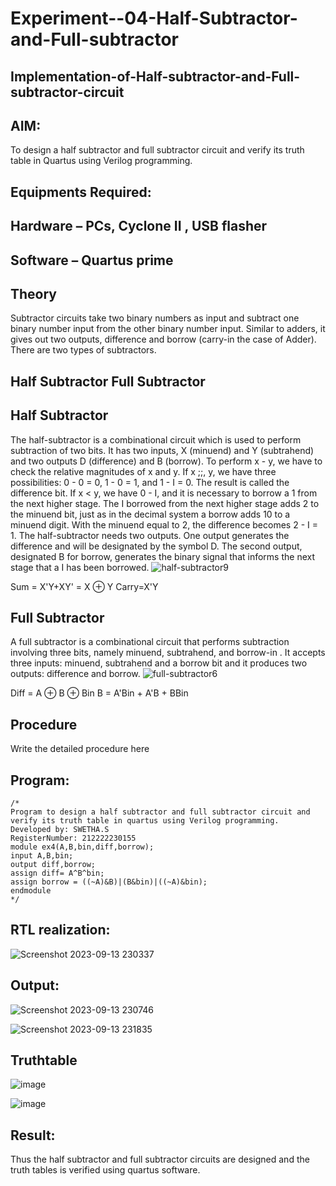 # Experiment--04-Half-Subtractor-and-Full-subtractor
## Implementation-of-Half-subtractor-and-Full-subtractor-circuit
## AIM:
To design a half subtractor and full subtractor circuit and verify its truth table in Quartus using Verilog programming.

## Equipments Required:
## Hardware – PCs, Cyclone II , USB flasher
## Software – Quartus prime
## Theory
Subtractor circuits take two binary numbers as input and subtract one binary number input from the other binary number input. Similar to adders, it gives out two outputs, difference and borrow (carry-in the case of Adder). There are two types of subtractors.

## Half Subtractor Full Subtractor
## Half Subtractor
The half-subtractor is a combinational circuit which is used to perform subtraction of two bits. It has two inputs, X (minuend) and Y (subtrahend) and two outputs D (difference) and B (borrow). To perform x - y, we have to check the relative magnitudes of x and y. If x ;;, y, we have three possibilities: 0 - 0 = 0, 1 - 0 = 1, and 1 - I = 0. The result is called the difference bit. If x < y, we have 0 - I, and it is necessary to borrow a 1 from the next higher stage. The I borrowed from the next higher stage adds 2 to the minuend bit, just as in the decimal system a borrow adds 10 to a minuend digit. With the minuend equal to 2, the difference becomes 2 - I = 1. The half-subtractor needs two outputs. One output generates the difference and will be designated by the symbol D. The second output, designated B for borrow, generates the binary signal that informs the next stage that a I has been borrowed.
![half-subtractor9](https://user-images.githubusercontent.com/36288975/166112538-58c3bc7c-ee5d-4e6a-ac8d-8e8328efe27a.png)


Sum = X'Y+XY' = X ⊕ Y
Carry=X'Y

## Full Subtractor
A full subtractor is a combinational circuit that performs subtraction involving three bits, namely minuend, subtrahend, and borrow-in . It accepts three inputs: minuend, subtrahend and a borrow bit and it produces two outputs: difference and borrow. 
![full-subtractor6](https://user-images.githubusercontent.com/36288975/166112541-24c68359-3de8-4674-ae22-8272ffc385ed.png)


Diff = A ⊕ B ⊕ Bin B = A'Bin + A'B + BBin

## Procedure



Write the detailed procedure here 


## Program:
```
/*
Program to design a half subtractor and full subtractor circuit and verify its truth table in quartus using Verilog programming.
Developed by: SWETHA.S
RegisterNumber: 212222230155
module ex4(A,B,bin,diff,borrow);
input A,B,bin;
output diff,borrow;
assign diff= A^B^bin;
assign borrow = ((~A)&B)|(B&bin)|((~A)&bin);
endmodule
*/
```
## RTL realization:
![Screenshot 2023-09-13 230337](https://github.com/swethaselvarajm/Experiment--03-Half-Subtractor-and-Full-subtractor/assets/119525603/57b75e63-0ece-488f-a415-3b7d4b62632e)

## Output:
![Screenshot 2023-09-13 230746](https://github.com/swethaselvarajm/Experiment--03-Half-Subtractor-and-Full-subtractor/assets/119525603/35cebaf3-d8e8-4d63-bed6-a747e560eb62)

![Screenshot 2023-09-13 231835](https://github.com/swethaselvarajm/Experiment--03-Half-Subtractor-and-Full-subtractor/assets/119525603/c1062f63-3401-49ef-b402-4c2711082e7b)

## Truthtable
![image](https://github.com/swethaselvarajm/Experiment--03-Half-Subtractor-and-Full-subtractor/assets/119525603/0d758131-9740-46d3-806c-a350af7a587c)

![image](https://github.com/swethaselvarajm/Experiment--03-Half-Subtractor-and-Full-subtractor/assets/119525603/50b3393b-9788-4eb6-ba13-8330c1b3f0bc) 

## Result:
Thus the half subtractor and full subtractor circuits are designed and the truth tables is verified using quartus software.
